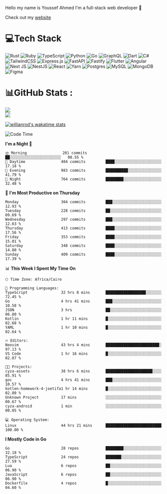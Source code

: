 Hello my name is Youssef Ahmed I'm a full-stack web developer 👋

Check out my [website](https://youssefahmed.vercel.app)
 
# 💻Tech Stack

![Rust](https://img.shields.io/badge/rust-%23000000.svg?style=for-the-badge&logo=rust&logoColor=white) ![Ruby](https://img.shields.io/badge/ruby-%23CC342D.svg?style=for-the-badge&logo=ruby&logoColor=white) ![TypeScript](https://img.shields.io/badge/typescript-%23007ACC.svg?style=for-the-badge&logo=typescript&logoColor=white) ![Python](https://img.shields.io/badge/python-3670A0?style=for-the-badge&logo=python&logoColor=ffdd54) ![Go](https://img.shields.io/badge/go-%2300ADD8.svg?style=for-the-badge&logo=go&logoColor=white) ![GraphQL](https://img.shields.io/badge/-GraphQL-E10098?style=for-the-badge&logo=graphql&logoColor=white) ![Dart](https://img.shields.io/badge/dart-%230175C2.svg?style=for-the-badge&logo=dart&logoColor=white) ![C#](https://img.shields.io/badge/c%23-%23239120.svg?style=for-the-badge&logo=c-sharp&logoColor=white) ![TailwindCSS](https://img.shields.io/badge/tailwindcss-%2338B2AC.svg?style=for-the-badge&logo=tailwind-css&logoColor=white) ![Express.js](https://img.shields.io/badge/express.js-%23404d59.svg?style=for-the-badge&logo=express&logoColor=%2361DAFB) ![FastAPI](https://img.shields.io/badge/FastAPI-005571?style=for-the-badge&logo=fastapi) ![Fastify](https://img.shields.io/badge/fastify-%23000000.svg?style=for-the-badge&logo=fastify&logoColor=white) ![Flutter](https://img.shields.io/badge/Flutter-%2302569B.svg?style=for-the-badge&logo=Flutter&logoColor=white) ![Angular](https://img.shields.io/badge/angular-%23DD0031.svg?style=for-the-badge&logo=angular&logoColor=white) ![Next JS](https://img.shields.io/badge/Next-black?style=for-the-badge&logo=next.js&logoColor=white) ![NestJS](https://img.shields.io/badge/nestjs-%23E0234E.svg?style=for-the-badge&logo=nestjs&logoColor=white) ![React](https://img.shields.io/badge/react-%2320232a.svg?style=for-the-badge&logo=react&logoColor=%2361DAFB) ![Yarn](https://img.shields.io/badge/yarn-%232C8EBB.svg?style=for-the-badge&logo=yarn&logoColor=white) ![Postgres](https://img.shields.io/badge/postgres-%23316192.svg?style=for-the-badge&logo=postgresql&logoColor=white) ![MySQL](https://img.shields.io/badge/mysql-%2300f.svg?style=for-the-badge&logo=mysql&logoColor=white) ![MongoDB](https://img.shields.io/badge/MongoDB-%234ea94b.svg?style=for-the-badge&logo=mongodb&logoColor=white)     ![Figma](https://img.shields.io/badge/figma-%23F24E1E.svg?style=for-the-badge&logo=figma&logoColor=white)

# 📊GitHub Stats :

![](https://github-readme-stats.vercel.app/api?username=joetifa2003&theme=tokyonight&hide_border=false&include_all_commits=false&count_private=false)<br/>
![](https://github-readme-streak-stats.herokuapp.com/?user=joetifa2003&theme=tokyonight&hide_border=false)<br/>

[![willianrod's wakatime stats](https://github-readme-stats.vercel.app/api/wakatime?username=joetifa2003&layout=compact)](https://github.com/anuraghazra/github-readme-stats)
<!--START_SECTION:waka-->
![Code Time](http://img.shields.io/badge/Code%20Time-4%2C185%20hrs%2023%20mins-blue)

**I'm a Night 🦉** 

```text
🌞 Morning                201 commits         ██░░░░░░░░░░░░░░░░░░░░░░░   08.55 % 
🌆 Daytime                404 commits         ████░░░░░░░░░░░░░░░░░░░░░   17.18 % 
🌃 Evening                983 commits         ██████████░░░░░░░░░░░░░░░   41.79 % 
🌙 Night                  764 commits         ████████░░░░░░░░░░░░░░░░░   32.48 % 
```
📅 **I'm Most Productive on Thursday** 

```text
Monday                   304 commits         ███░░░░░░░░░░░░░░░░░░░░░░   12.93 % 
Tuesday                  228 commits         ██░░░░░░░░░░░░░░░░░░░░░░░   09.69 % 
Wednesday                297 commits         ███░░░░░░░░░░░░░░░░░░░░░░   12.63 % 
Thursday                 413 commits         ████░░░░░░░░░░░░░░░░░░░░░   17.56 % 
Friday                   353 commits         ████░░░░░░░░░░░░░░░░░░░░░   15.01 % 
Saturday                 348 commits         ████░░░░░░░░░░░░░░░░░░░░░   14.80 % 
Sunday                   409 commits         ████░░░░░░░░░░░░░░░░░░░░░   17.39 % 
```


📊 **This Week I Spent My Time On** 

```text
🕑︎ Time Zone: Africa/Cairo

💬 Programming Languages: 
TypeScript               32 hrs 8 mins       ██████████████████░░░░░░░   72.45 % 
Go                       4 hrs 41 mins       ███░░░░░░░░░░░░░░░░░░░░░░   10.58 % 
JSON                     3 hrs               ██░░░░░░░░░░░░░░░░░░░░░░░   06.80 % 
Kotlin                   1 hr 11 mins        █░░░░░░░░░░░░░░░░░░░░░░░░   02.68 % 
YAML                     1 hr 10 mins        █░░░░░░░░░░░░░░░░░░░░░░░░   02.64 % 

🔥 Editors: 
Neovim                   43 hrs 4 mins       ████████████████████████░   97.13 % 
VS Code                  1 hr 16 mins        █░░░░░░░░░░░░░░░░░░░░░░░░   02.87 % 

🐱‍💻 Projects: 
cyza-assets              38 hrs 6 mins       █████████████████████░░░░   85.91 % 
goc                      4 hrs 41 mins       ███░░░░░░░░░░░░░░░░░░░░░░   10.57 % 
kotlen-homework-4-joetifa1 hr 14 mins        █░░░░░░░░░░░░░░░░░░░░░░░░   02.80 % 
Unknown Project          17 mins             ░░░░░░░░░░░░░░░░░░░░░░░░░   00.67 % 
cyza-android             1 min               ░░░░░░░░░░░░░░░░░░░░░░░░░   00.05 % 

💻 Operating System: 
Linux                    44 hrs 21 mins      █████████████████████████   100.00 % 
```

**I Mostly Code in Go** 

```text
Go                       28 repos            ████████░░░░░░░░░░░░░░░░░   32.18 % 
TypeScript               24 repos            ███████░░░░░░░░░░░░░░░░░░   27.59 % 
Lua                      6 repos             ██░░░░░░░░░░░░░░░░░░░░░░░   06.90 % 
JavaScript               6 repos             ██░░░░░░░░░░░░░░░░░░░░░░░   06.90 % 
Dockerfile               4 repos             █░░░░░░░░░░░░░░░░░░░░░░░░   04.60 % 
```




<!--END_SECTION:waka-->
